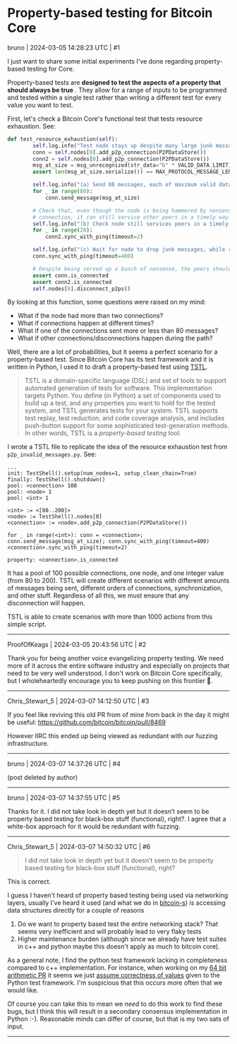 # Property-based testing for Bitcoin Core

bruno | 2024-03-05 14:28:23 UTC | #1

I just want to share some initial experiments I've done regarding property-based testing for Core.

Property-based tests are **designed to test the aspects of a property that should always be true** . They allow for a range of inputs to be programmed and tested within a single test rather than writing a different test for every value you want to test. 

First, let's check a Bitcoin Core's functional test that tests resource exhaustion. See:

```py
def test_resource_exhaustion(self):
        self.log.info("Test node stays up despite many large junk messages")
        conn = self.nodes[0].add_p2p_connection(P2PDataStore())
        conn2 = self.nodes[0].add_p2p_connection(P2PDataStore())
        msg_at_size = msg_unrecognized(str_data="b" * VALID_DATA_LIMIT)
        assert len(msg_at_size.serialize()) == MAX_PROTOCOL_MESSAGE_LENGTH

        self.log.info("(a) Send 80 messages, each of maximum valid data size (4MB)")
        for _ in range(80):
            conn.send_message(msg_at_size)

        # Check that, even though the node is being hammered by nonsense from one
        # connection, it can still service other peers in a timely way.
        self.log.info("(b) Check node still services peers in a timely way")
        for _ in range(20):
            conn2.sync_with_ping(timeout=2)

        self.log.info("(c) Wait for node to drop junk messages, while remaining connected")
        conn.sync_with_ping(timeout=400)

        # Despite being served up a bunch of nonsense, the peers should still be connected.
        assert conn.is_connected
        assert conn2.is_connected
        self.nodes[0].disconnect_p2ps()
```

By looking at this function, some questions were raised on my mind:

* What if the node had more than two connections? 
* What if connections happen at different times?
* What if one of the connections sent more or less than 80 messages?
* What if other connections/disconnections happen during the path?

Well, there are a lot of probabilities, but it seems a perfect scenario for a property-based test. Since Bitcoin Core has its test framework and it is written in Python, I used it to draft a property-based test using [TSTL](https://github.com/agroce/tstl).

> TSTL is a domain-specific language (DSL) and set of tools to support automated generation of tests for software. This implementation targets Python. You define (in Python) a set of components used to build up a test, and any properties you want to hold for the tested system, and TSTL generates tests for your system. TSTL supports test replay, test reduction, and code coverage analysis, and includes push-button support for some sophisticated test-generation methods. In other words, TSTL is a *property-based testing* tool.

I wrote a TSTL file to replicate the idea of the resource exhaustion test from `p2p_invalid_messages.py`. See:
```
...
init: TestShell().setup(num_nodes=1, setup_clean_chain=True)
finally: TestShell().shutdown()
pool: <connection> 100
pool: <node> 1
pool: <int> 1

<int> := <[80..200]>
<node> := TestShell().nodes[0]
<connection> := <node>.add_p2p_connection(P2PDataStore())

for _ in range(<int>): conn = <connection>; conn.send_message(msg_at_size); conn.sync_with_ping(timeout=400)
<connection>.sync_with_ping(timeout=2)

property: <connection>.is_connected
```

It has a pool of 100 possible connections, one node, and one integer value (from 80 to 200). TSTL will create different scenarios with different amounts of messages being sent, different orders of connections, synchronization, and other stuff. Regardless of all this, we must ensure that any disconnection will happen.

TSTL is able to create scenarios with more than 1000 actions from this simple script.

-------------------------

ProofOfKeags | 2024-03-05 20:43:56 UTC | #2

Thank you for being another voice evangelizing property testing. We need more of it across the entire software industry and especially on projects that need to be very well understood. I don't work on Bitcoin Core specifically, but I wholeheartedly encourage you to keep pushing on this frontier 🫡.

-------------------------

Chris_Stewart_5 | 2024-03-07 14:12:50 UTC | #3

If you feel like reviving this old PR from of mine from back in the day it might be useful: https://github.com/bitcoin/bitcoin/pull/8469

However IIRC this ended up being viewed as redundant with our fuzzing infrastructure.

-------------------------

bruno | 2024-03-07 14:37:26 UTC | #4

(post deleted by author)

-------------------------

bruno | 2024-03-07 14:37:55 UTC | #5

Thanks for it. I did not take look in depth yet but it doesn’t seem to be property based testing for black-box stuff (functional), right?. I agree that a white-box approach for it would be redundant with fuzzing.

-------------------------

Chris_Stewart_5 | 2024-03-07 14:50:32 UTC | #6

>I did not take look in depth yet but it doesn’t seem to be property based testing for black-box stuff (functional), right?

This is correct.

I guess I haven't heard of property based testing being used via networking layers, usually I've heard it used (and what we do in [bitcoin-s](https://github.com/bitcoin-s/bitcoin-s)) is accessing data structures directly for a couple of reasons

1. Do we want to property based test the entire networking stack? That seems very inefficient and will probably lead to very flaky tests
2. Higher maintenance burden (although since we already have test suites in c++ and python maybe this doesn't apply as much to bitcoin core).

As a general note, I find the python test framework lacking in completeness compared to c++ implementation. For instance, when working on my [64 bit arithmetic PR](https://delvingbitcoin.org/t/64-bit-arithmetic-soft-fork/397) it seems we just [assume correctness of values](https://github.com/bitcoin/bitcoin/blob/c2c6a7d1dc162945fa56deb6eaf2bdd7f84999e8/test/functional/test_framework/script.py#L410) given to the Python test framework. I'm suspicious that this occurs more often that we would like. 

Of course you can take this to mean we _need_ to do this work to find these bugs, but I think this will result in a secondary consensus implementation in Python :-). Reasonable minds can differ of course, but that is my two sats of input.

-------------------------


